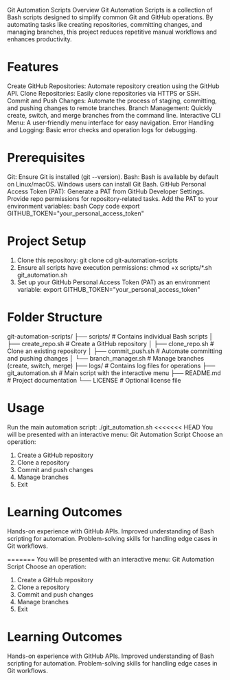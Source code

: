 Git Automation Scripts
Overview
Git Automation Scripts is a collection of Bash scripts designed to simplify common Git and GitHub operations. By automating tasks like creating repositories, committing changes, and managing branches, this project reduces repetitive manual workflows and enhances productivity.

# Features
Create GitHub Repositories: Automate repository creation using the GitHub API.
Clone Repositories: Easily clone repositories via HTTPS or SSH.
Commit and Push Changes: Automate the process of staging, committing, and pushing changes to remote branches.
Branch Management: Quickly create, switch, and merge branches from the command line.
Interactive CLI Menu: A user-friendly menu interface for easy navigation.
Error Handling and Logging: Basic error checks and operation logs for debugging.


# Prerequisites
Git: Ensure Git is installed (git --version).
Bash: Bash is available by default on Linux/macOS. Windows users can install Git Bash.
GitHub Personal Access Token (PAT):
Generate a PAT from GitHub Developer Settings.
Provide repo permissions for repository-related tasks.
Add the PAT to your environment variables:
bash
Copy code
export GITHUB_TOKEN="your_personal_access_token"

# Project Setup
1. Clone this repository:
git clone <repo-url>
cd git-automation-scripts
2. Ensure all scripts have execution permissions:
chmod +x scripts/*.sh git_automation.sh
3. Set up your GitHub Personal Access Token (PAT) as an environment variable:
export GITHUB_TOKEN="your_personal_access_token"

# Folder Structure 
git-automation-scripts/
├── scripts/            # Contains individual Bash scripts
│   ├── create_repo.sh      # Create a GitHub repository
│   ├── clone_repo.sh       # Clone an existing repository
│   ├── commit_push.sh      # Automate committing and pushing changes
│   └── branch_manager.sh   # Manage branches (create, switch, merge)
├── logs/               # Contains log files for operations
├── git_automation.sh   # Main script with the interactive menu
├── README.md           # Project documentation
└── LICENSE             # Optional license file

# Usage
Run the main automation script:
./git_automation.sh
<<<<<<< HEAD
You will be presented with an interactive menu:
Git Automation Script
Choose an operation:
1) Create a GitHub repository
2) Clone a repository
3) Commit and push changes
4) Manage branches
5) Exit

# Learning Outcomes
Hands-on experience with GitHub APIs.
Improved understanding of Bash scripting for automation.
Problem-solving skills for handling edge cases in Git workflows.

=======
You will be presented with an interactive menu:
Git Automation Script
Choose an operation:
1) Create a GitHub repository
2) Clone a repository
3) Commit and push changes
4) Manage branches
5) Exit

# Learning Outcomes
Hands-on experience with GitHub APIs.
Improved understanding of Bash scripting for automation.
Problem-solving skills for handling edge cases in Git workflows.
